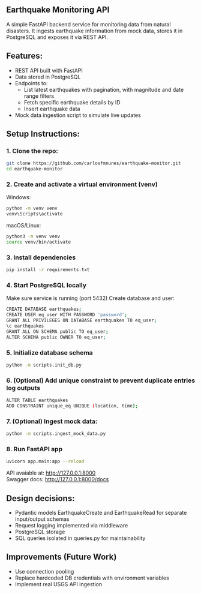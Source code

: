 ## Earthquake Monitoring API

A simple FastAPI backend service for monitoring data from natural disasters. It ingests earthquake information from mock data, stores it in PostgreSQL and exposes it via REST API.

## Features:
- REST API built with FastAPI
- Data stored in PostgreSQL
- Endpoints to:
  - List latest earthquakes with pagination, with magnitude and date range filters
  - Fetch specific earthquake details by ID
  - Insert earthquake data
- Mock data ingestion script to simulate live updates

## Setup Instructions:
### 1. Clone the repo:
```bash
git clone https://github.com/carlosfmnunes/earthquake-monitor.git
cd earthquake-monitor
```

### 2. Create and activate a virtual environment (venv)
Windows:  
```bash
python -m venv venv  
venv\Scripts\activate
```
macOS/Linux:

```bash
python3 -m venv venv  
source venv/bin/activate
```

### 3. Install dependencies
```bash
pip install -r requirements.txt
```


### 4. Start PostgreSQL locally
Make sure service is running (port 5432)
Create database and user:  
```bash
CREATE DATABASE earthquakes;  
CREATE USER eq_user WITH PASSWORD 'password';  
GRANT ALL PRIVILEGES ON DATABASE earthquakes TO eq_user;
\c earthquakes  
GRANT ALL ON SCHEMA public TO eq_user;  
ALTER SCHEMA public OWNER TO eq_user;
```



### 5. Initialize database schema
```bash
python -m scripts.init_db.py
```


### 6. (Optional) Add unique constraint to prevent duplicate entries log outputs
```bash
ALTER TABLE earthquakes  
ADD CONSTRAINT unique_eq UNIQUE (location, time);
```


### 7. (Optional) Ingest mock data:
```bash
python -m scripts.ingest_mock_data.py
```


### 8. Run FastAPI app
```bash
uvicorn app.main:app --reload
```


API avaiable at: http://127.0.0.1:8000  
Swagger docs: http://127.0.0.1:8000/docs

## Design decisions:
- Pydantic models EarthquakeCreate and EarthquakeRead for separate input/output schemas  
- Request logging implemented via middleware  
- PostgreSQL storage  
- SQL queries isolated in queries.py for maintainability  

## Improvements (Future Work)
- Use connection pooling  
- Replace hardcoded DB credentials with environment variables  
- Implement real USGS API ingestion  
